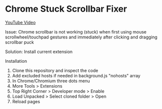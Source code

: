 # Chrome Stuck Scrollbar Fixer

[YouTube Video](https://www.youtube.com/watch?v=qEiP_Ucx6Ds)

Issue: Chrome scrollbar is not working (stuck) when first using mouse scrollwheel/touchpad gestures and immediately after clicking and dragging scrollbar puck

Solution: Install current extension

Installation

1. Clone this repository and inspect the code
2. Add excluded hosts if needed in background.js "nohosts" array
3. In Chrome/Chromium three dots menu
4. More Tools > Extensions
5. Top Right Corner > Developer mode > Enable
6. Load Unpacked > Select cloned folder > Open
7. Reload pages
